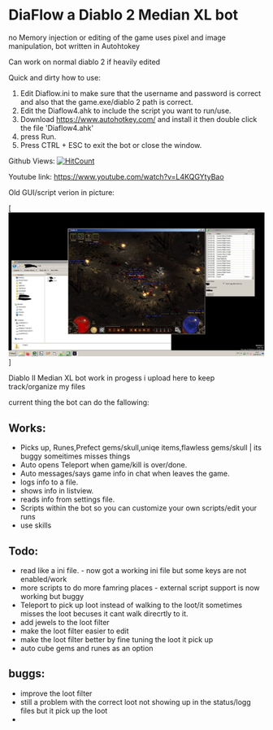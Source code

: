 # DiaFlow a Diablo 2 Median XL bot
no Memory injection or editing of the game uses pixel and image manipulation, bot written in Autohtokey

Can work on normal diablo 2 if heavily edited

Quick and dirty how to use:
1. Edit Diaflow.ini to make sure that the username and password is correct and also that the game.exe/diablo 2 path is correct.
2. Edit the Diaflow4.ahk to include the script you want to run/use.
3. Download https://www.autohotkey.com/ and install it then double click the file 'Diaflow4.ahk'
4. press Run.
5. Press CTRL + ESC to exit the bot or close the window.

Github Views:
[![HitCount](http://hits.dwyl.com/FloowSnaake/floowsnaake/DiaFlow.svg)](http://hits.dwyl.com/FloowSnaake/floowsnaake/DiaFlow)


Youtube link:
https://www.youtube.com/watch?v=L4KQGYtyBao
 
 
 Old GUI/script verion in picture:
 
 [![IMAGE ALT TEXT HERE](https://github.com/floowsnaake/DiaFlow/blob/master/update1.png)]


Diablo II Median XL bot work in progess i upload here to keep track/organize my files


current thing the bot can do the fallowing:


Works:
------

* Picks up, Runes,Prefect gems/skull,uniqe items,flawless gems/skull | its buggy someitimes misses things
* Auto opens Teleport when game/kill is over/done.
* Auto messages/says game info in chat when leaves the game.
* logs info to a file.
* shows info in listview.
* reads info from settings file.
* Scripts within the bot so you can customize your own scripts/edit your runs
* use skills


Todo:
------
* read like a ini file. - now got a working ini file but some keys are not enabled/work
* more scripts to do more famring places - external script support is now working but buggy
* Teleport to pick up loot instead of walking to the loot/it sometimes misses the loot becuses it cant walk direcrtly to it.
* add jewels to the loot filter
* make the loot filter easier to edit
* make the loot filter better by fine tuning the loot it pick up
* auto cube gems and runes as an option

buggs:
------
* improve the loot filter
* still a problem with the correct loot not showing up in the status/logg files but it pick up the loot
*




